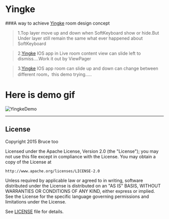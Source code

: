 # Yingke
###A way to achieve [Yingke](http://www.inke.tv/) room design concept

>1.Top layer move up and down when SoftKeyboard show or hide.But    Under layer still remain the same what ever happened about SoftKeyboard

>2.[Yingke](http://www.inke.tv/) IOS app in Live room content view can slide left to dismiss....Work it out by ViewPager

>3.[Yingke](http://www.inke.tv/) IOS app room can slide up and down can change between different room，this demo trying.....

# Here is demo gif

![YingkeDemo](./demo.gif)

------
 
## License

Copyright 2015 Bruce too

Licensed under the Apache License, Version 2.0 (the "License");
you may not use this file except in compliance with the License.
You may obtain a copy of the License at

    http://www.apache.org/licenses/LICENSE-2.0

Unless required by applicable law or agreed to in writing, software
distributed under the License is distributed on an "AS IS" BASIS,
WITHOUT WARRANTIES OR CONDITIONS OF ANY KIND, either express or implied.
See the License for the specific language governing permissions and
limitations under the License.

See [LICENSE](LICENSE) file for details.